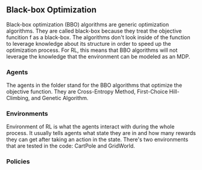## Black-box Optimization

Black-box optimization (BBO) algorithms are generic optimization algorithms. They are called black-box because they treat the objective funcition f as a black-box. The algorithms don't look inside of the function to leverage knowledge about its structure in order to speed up the optimization process. For RL, this means that BBO algorithms will not leverage the knowledge that the environment can be modeled as an MDP.

### Agents

The agents in the folder stand for the BBO algorithms that optimize the objective function. They are Cross-Entropy Method, First-Choice Hill-Climbing, and Genetic Algorithm.

### Environments

Environment of RL is what the agents interact with during the whole process. It usually tells agents what state they are in and how many rewards they can get after taking an action in the state. There's two environments that are tested in the code: CartPole and GridWorld.

### Policies








